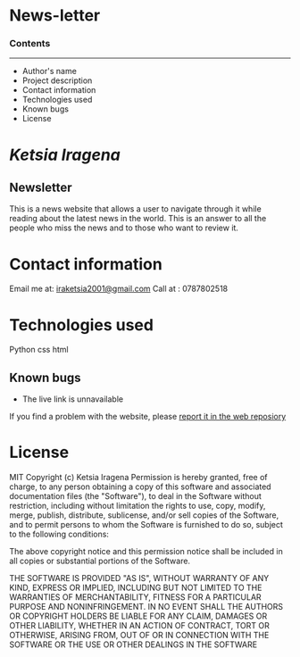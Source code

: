 


# News-letter
### Contents
---
* Author's name
* Project description
* Contact information 
* Technologies used
* Known bugs
* License

#  *Ketsia Iragena*
## Newsletter
This is a news website that allows a user to navigate through it while reading about the latest news in the world. This is an answer to all the people who miss the news and to those who want to review it.
  
  # Contact information
   Email me at: iraketsia2001@gmail.com
   Call at : 0787802518
 # Technologies used 
 Python
 css 
 html
  ## Known bugs
   * The live link is unnavailable
 
 
  If you find a problem with the website, please [report it in the web reposiory](https://github.com/Ketsia-a/News-letter) 

# License
MIT Copyright (c) Ketsia Iragena Permission is hereby granted, free of charge, to any person obtaining a copy of this software and associated documentation files (the "Software"), to deal in the Software without restriction, including without limitation the rights to use, copy, modify, merge, publish, distribute, sublicense, and/or sell copies of the Software, and to permit persons to whom the Software is furnished to do so, subject to the following conditions:

The above copyright notice and this permission notice shall be included in all copies or substantial portions of the Software.

THE SOFTWARE IS PROVIDED "AS IS", WITHOUT WARRANTY OF ANY KIND, EXPRESS OR IMPLIED, INCLUDING BUT NOT LIMITED TO THE WARRANTIES OF MERCHANTABILITY, FITNESS FOR A PARTICULAR PURPOSE AND NONINFRINGEMENT. IN NO EVENT SHALL THE AUTHORS OR COPYRIGHT HOLDERS BE LIABLE FOR ANY CLAIM, DAMAGES OR OTHER LIABILITY, WHETHER IN AN ACTION OF CONTRACT, TORT OR OTHERWISE, ARISING FROM, OUT OF OR IN CONNECTION WITH THE SOFTWARE OR THE USE OR OTHER DEALINGS IN THE SOFTWARE
